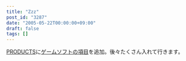```yaml
---
title: "Zzz"
post_id: "3287"
date: "2005-05-22T00:00:00+09:00"
draft: false
tags: []
---
```



[PRODUCTS](/category/products)に[ゲームソフトの項目](/category/products/apps?tag=games)を追加。後々たくさん入れて行きます。
